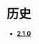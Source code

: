 # 历史
- [**2.1.0**](https://github.com/AlexMofer/ProjectX/tree/master/gradienttabstrip/history/2.1.0)
